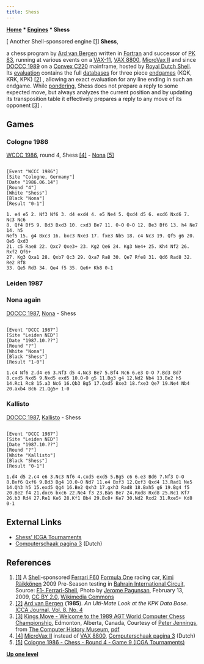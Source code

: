 ```yaml
---
title: Shess
---
```

**[Home](Home "Home") \* [Engines](Engines "Engines") \* Shess**



[ Another Shell-sponsored engine <a id="cite-note-1" href="#cite-ref-1">[1]</a>
**Shess**,  

a chess program by [Ard van Bergen](Ard_van_Bergen "Ard van Bergen") written in [Fortran](Fortran "Fortran") and successor of [PK 83](PK "PK"), running at various events on a [VAX-11](VAX "VAX"), [VAX 8800](VAX "VAX"), [MicroVax II](VAX#MicroVAX "VAX") and since [DOCCC 1989](DOCCC_1989 "DOCCC 1989") on a [Convex C220](https://en.wikipedia.org/wiki/Convex_Computer) mainframe, hosted by [Royal Dutch Shell](https://en.wikipedia.org/wiki/Royal_Dutch_Shell). Its [evaluation](Evaluation "Evaluation") contains the full [databases](Endgame_Tablebases "Endgame Tablebases") for three piece [endgames](Endgame "Endgame") (KQK, KRK, KPK) <a id="cite-note-2" href="#cite-ref-2">[2]</a> , allowing an exact evaluation for any line ending in such an endgame. While [pondering](Pondering "Pondering"), Shess does not prepare a reply to some expected move, but always analyzes the current position and by updating its transposition table it effectively prepares a reply to any move of its opponent <a id="cite-note-3" href="#cite-ref-3">[3]</a> . 



## Games


### Cologne 1986


[WCCC 1986](WCCC_1986 "WCCC 1986"), round 4, Shess <a id="cite-note-4" href="#cite-ref-4">[4]</a> - [Nona](Nona "Nona") <a id="cite-note-5" href="#cite-ref-5">[5]</a>




```

[Event "WCCC 1986"]
[Site "Cologne, Germany"]
[Date "1986.06.14"]
[Round "4"]
[White "Shess"]
[Black "Nona"]
[Result "0-1"]

1. e4 e5 2. Nf3 Nf6 3. d4 exd4 4. e5 Ne4 5. Qxd4 d5 6. exd6 Nxd6 7. Nc3 Nc6
8. Qf4 Bf5 9. Bd3 Bxd3 10. cxd3 Be7 11. O-O O-O 12. Be3 Bf6 13. h4 Ne7 14. h5
Nef5 15. g4 Bxc3 16. bxc3 Nxe3 17. fxe3 Nb5 18. c4 Nc3 19. Qf5 g6 20. Qe5 Qxd3
21. c5 Rae8 22. Qxc7 Qxe3+ 23. Kg2 Qe6 24. Kg3 Ne4+ 25. Kh4 Nf2 26. Rxf2 Qf6+
27. Kg3 Qxa1 28. Qxb7 Qc3 29. Qxa7 Ra8 30. Qe7 Rfe8 31. Qd6 Rad8 32. Re2 Rf8
33. Qe5 Rd3 34. Qe4 f5 35. Qe6+ Kh8 0-1

```

### Leiden 1987


### Nona again


[DOCCC 1987](DOCCC_1987 "DOCCC 1987"), [Nona](Nona "Nona") - Shess




```

[Event "DCCC 1987"]
[Site "Leiden NED"]
[Date "1987.10.??"]
[Round "?"]
[White "Nona"]
[Black "Shess"]
[Result "1-0"]

1.c4 Nf6 2.d4 e6 3.Nf3 d5 4.Nc3 Be7 5.Bf4 Nc6 6.e3 O-O 7.Bd3 Bd7
8.cxd5 Nxd5 9.Nxd5 exd5 10.O-O g5 11.Bg3 g4 12.Nd2 Nb4 13.Be2 h5
14.Rc1 Rc8 15.a3 Nc6 16.Qb3 Bg5 17.Qxd5 Bxe3 18.fxe3 Qe7 19.Ne4 Nb4
20.axb4 Bc6 21.Qg5+ 1-0

```

### Kallisto


[DOCCC 1987](DOCCC_1987 "DOCCC 1987"), [Kallisto](Kallisto "Kallisto") - Shess




```

[Event "DCCC 1987"]
[Site "Leiden NED"]
[Date "1987.10.??"]
[Round "?"]
[White "Kallisto"]
[Black "Shess"]
[Result "0-1"]

1.d4 d5 2.c4 e6 3.Nc3 Nf6 4.cxd5 exd5 5.Bg5 c6 6.e3 Bd6 7.Nf3 O-O
8.Bxf6 Qxf6 9.Bd3 Bg4 10.O-O Nd7 11.e4 Bxf3 12.Qxf3 Qxd4 13.Rad1 Ne5
14.Qh3 h5 15.exd5 Qg4 16.Be2 Qxh3 17.gxh3 Rad8 18.Bxh5 g6 19.Bg4 f5
20.Be2 f4 21.dxc6 bxc6 22.Ne4 f3 23.Ba6 Be7 24.Rxd8 Rxd8 25.Rc1 Kf7
26.b3 Rd4 27.Re1 Ke6 28.Kf1 Bb4 29.Bc8+ Ke7 30.Nd2 Rxd2 31.Rxe5+ Kd8 0-1

```

## External Links


* [Shess' ICGA Tournaments](https://www.game-ai-forum.org/icga-tournaments/program.php?id=362)
* [Computerschaak pagina 3](http://www.csvnsupplementsite.nl/CSVNPAGINA3.html) (Dutch)


## References


1. <a id="cite-ref-1" href="#cite-note-1">[1]</a> A [Shell](https://en.wikipedia.org/wiki/Royal_Dutch_Shell)-sponsored [Ferrari F60](https://en.wikipedia.org/wiki/Ferrari_F60) [Formula One](https://en.wikipedia.org/wiki/Formula_One) racing car, [Kimi Räikkönen](https://en.wikipedia.org/wiki/Kimi_R%C3%A4ikk%C3%B6nen) 2009 Pre-Season testing in [Bahrain International Circuit](https://en.wikipedia.org/wiki/Bahrain_International_Circuit), Source: [F1- Ferrari-Shell](https://www.flickr.com/photos/15163645@N00/3278349938/), Photo by [Jerome Pagunsan](https://www.flickr.com/people/15163645@N00), February 13, 2009, [CC BY 2.0](https://creativecommons.org/licenses/by/2.0/deed.en), [Wikimedia Commons](https://en.wikipedia.org/wiki/Wikimedia_Commons)
2. <a id="cite-ref-2" href="#cite-note-2">[2]</a> [Ard van Bergen](Ard_van_Bergen "Ard van Bergen") (**1985**). *An Ulti-Mate Look at the KPK Data Base*. [ICCA Journal, Vol. 8, No. 4](ICGA_Journal#8_4 "ICGA Journal")
3. <a id="cite-ref-3" href="#cite-note-3">[3]</a> [Kings Move - Welcome to the 1989 AGT World Computer Chess Championship.](http://www.computerhistory.org/chess/full_record.php?iid=doc-434fea055cbb3) Edmonton, Alberta, Canada, Courtesy of [Peter Jennings](Peter_Jennings "Peter Jennings"), from [The Computer History Museum](The_Computer_History_Museum "The Computer History Museum"), [pdf](http://archive.computerhistory.org/projects/chess/related_materials/text/3-1%20and%203-2%20and%203-3%20and%204-3.1989_WCCC/1989%20WCCC.062302028.sm.pdf)
4. <a id="cite-ref-4" href="#cite-note-4">[4]</a> [MicroVax II](VAX#MicroVAX "VAX") instead of [VAX 8800](VAX "VAX"), [Computerschaak pagina 3](http://www.csvnsupplementsite.nl/CSVNPAGINA3.html) (Dutch)
5. <a id="cite-ref-5" href="#cite-note-5">[5]</a> [Cologne 1986 - Chess - Round 4 - Game 9 (ICGA Tournaments)](https://www.game-ai-forum.org/icga-tournaments/round.php?tournament=62&round=4&id=9)

**[Up one level](Engines "Engines")**







 
